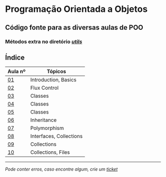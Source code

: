 # Programação Orientada a Objetos
## Código fonte para as diversas aulas de POO
### Métodos extra no diretório [*utils*](https://github.com/TiagoRG/uaveiro-leci/tree/master/1ano/2semestre/poo/src/utils)

## Índice
| Aula nº                                                                                 | Tópicos                 |
|-----------------------------------------------------------------------------------------|-------------------------|
| [01](https://github.com/TiagoRG/uaveiro-leci/tree/master/1ano/2semestre/poo/src/aula01) | Introduction, Basics    |
| [02](https://github.com/TiagoRG/uaveiro-leci/tree/master/1ano/2semestre/poo/src/aula02) | Flux Control            |
| [03](https://github.com/TiagoRG/uaveiro-leci/tree/master/1ano/2semestre/poo/src/aula03) | Classes                 |
| [04](https://github.com/TiagoRG/uaveiro-leci/tree/master/1ano/2semestre/poo/src/aula04) | Classes                 |
| [05](https://github.com/TiagoRG/uaveiro-leci/tree/master/1ano/2semestre/poo/src/aula05) | Classes                 |
| [06](https://github.com/TiagoRG/uaveiro-leci/tree/master/1ano/2semestre/poo/src/aula06) | Inheritance             |
| [07](https://github.com/TiagoRG/uaveiro-leci/tree/master/1ano/2semestre/poo/src/aula07) | Polymorphism            |
| [08](https://github.com/TiagoRG/uaveiro-leci/tree/master/1ano/2semestre/poo/src/aula08) | Interfaces, Collections |
| [09](https://github.com/TiagoRG/uaveiro-leci/tree/master/1ano/2semestre/poo/src/aula09) | Collections             |
| [10](https://github.com/TiagoRG/uaveiro-leci/tree/master/1ano/2semestre/poo/src/aula10) | Collections, Files      |

---
*Pode conter erros, caso encontre algum, crie um* [*ticket*](https://github.com/TiagoRG/uaveiro-leci/issues/new)
